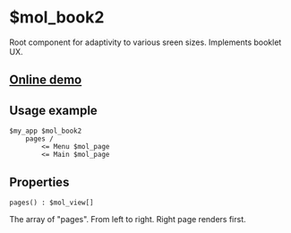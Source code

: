 # $mol_book2

Root component for adaptivity to various sreen sizes. Implements booklet UX.

## [Online demo](http://eigenmethod.github.io/mol/#demo=mol_book2_demo)

## Usage example

```
$my_app $mol_book2
	pages /
		<= Menu $mol_page
		<= Main $mol_page
```

## Properties

`pages() : $mol_view[]`

The array of "pages". From left to right. Right page renders first.
